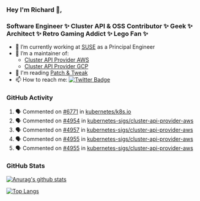 ### Hey I'm Richard 👋, 

<h3 align="left">Software Engineer ✨ Cluster API & OSS Contributor ✨ Geek ✨ Architect ✨ Retro Gaming Addict ✨ Lego Fan ✨</h3>

- 🔭 I’m currently working at [SUSE](https://www.suse.com/) as a Principal Engineer
- 👯 I’m a maintainer of:
  -  [Cluster API Provider AWS](https://github.com/kubernetes-sigs/cluster-api-provider-aws)
  -  [Cluster API Provider GCP](https://github.com/kubernetes-sigs/cluster-api-provider-gcp)
- 💬 I'm reading [Patch & Tweak](https://bjooks.com/products/patch-tweak-exploring-modular-synthesis)
- 📫 How to reach me: [![Twitter Badge](https://img.shields.io/badge/-@fruit_case-00acee?style=flat&logo=Twitter&logoColor=white)](https://twitter.com/intent/follow?screen_name=fruit_case "Follow on Twitter")

### GitHub Activity 

<!--START_SECTION:activity-->
1. 🗣 Commented on [#6771](https://github.com/kubernetes/k8s.io/pull/6771#issuecomment-2082065582) in [kubernetes/k8s.io](https://github.com/kubernetes/k8s.io)
2. 🗣 Commented on [#4954](https://github.com/kubernetes-sigs/cluster-api-provider-aws/pull/4954#issuecomment-2079868547) in [kubernetes-sigs/cluster-api-provider-aws](https://github.com/kubernetes-sigs/cluster-api-provider-aws)
3. 🗣 Commented on [#4957](https://github.com/kubernetes-sigs/cluster-api-provider-aws/pull/4957#issuecomment-2079699047) in [kubernetes-sigs/cluster-api-provider-aws](https://github.com/kubernetes-sigs/cluster-api-provider-aws)
4. 🗣 Commented on [#4955](https://github.com/kubernetes-sigs/cluster-api-provider-aws/pull/4955#issuecomment-2079692575) in [kubernetes-sigs/cluster-api-provider-aws](https://github.com/kubernetes-sigs/cluster-api-provider-aws)
5. 🗣 Commented on [#4955](https://github.com/kubernetes-sigs/cluster-api-provider-aws/pull/4955#issuecomment-2079692295) in [kubernetes-sigs/cluster-api-provider-aws](https://github.com/kubernetes-sigs/cluster-api-provider-aws)
<!--END_SECTION:activity-->

### GitHub Stats

[![Anurag's github stats](https://github-readme-stats.vercel.app/api?username=richardcase&count_private=true&show_icons=true)](https://github.com/anuraghazra/github-readme-stats)

[![Top Langs](https://github-readme-stats.vercel.app/api/top-langs/?username=richardcase&hide=html&layout=compact)](https://github.com/anuraghazra/github-readme-stats)
